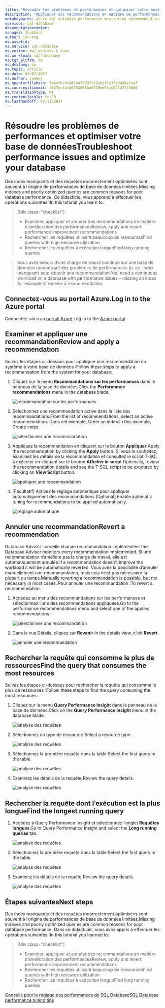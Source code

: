 ```yaml
---
title: "Résoudre les problèmes de performances et optimiser votre base de données | Microsoft Docs"
description: "Appliquer des recommandations en matière de performances à votre SQL Database et apprendre à obtenir des informations sur les performances des requêtes s’exécutant sur votre base de données"
metakeywords: azure sql database performance monitoring recommendation
services: sql-database
documentationcenter: 
manager: jhubbard
author: jan-eng
ms.assetid: 
ms.service: sql-database
ms.custom: mvc,monitor & tune
ms.workload: sql-database
ms.tgt_pltfrm: na
ms.devlang: na
ms.topic: article
ms.date: 05/07/2017
ms.author: janeng
ms.openlocfilehash: f9ae96cdc80c347593f229cb2fce3f2d4d8e7caf
ms.sourcegitcommit: f537befafb079256fba0529ee554c034d73f36b0
ms.translationtype: MT
ms.contentlocale: fr-FR
ms.lasthandoff: 07/11/2017
---
```

# <a name="troubleshoot-performance-issues-and-optimize-your-database"></a><span data-ttu-id="b8a1e-103">Résoudre les problèmes de performances et optimiser votre base de données</span><span class="sxs-lookup"><span data-stu-id="b8a1e-103">Troubleshoot performance issues and optimize your database</span></span>

<span data-ttu-id="b8a1e-104">Des index manquants et des requêtes incorrectement optimisées sont souvent à l’origine de performances de base de données limitées.</span><span class="sxs-lookup"><span data-stu-id="b8a1e-104">Missing indexes and poorly optimized queries are common reasons for poor database performance.</span></span> <span data-ttu-id="b8a1e-105">Ce didacticiel vous apprend à effectuer les opérations suivantes :</span><span class="sxs-lookup"><span data-stu-id="b8a1e-105">In this tutorial you learn to:</span></span>
> [!div class="checklist"]
> * <span data-ttu-id="b8a1e-106">Examiner, appliquer et annuler des recommandations en matière d’amélioration des performances</span><span class="sxs-lookup"><span data-stu-id="b8a1e-106">Review, apply and revert performance improvement recommendations</span></span>
> * <span data-ttu-id="b8a1e-107">Rechercher les requêtes utilisant beaucoup de ressources</span><span class="sxs-lookup"><span data-stu-id="b8a1e-107">Find queries with high resource utilization</span></span>
> * <span data-ttu-id="b8a1e-108">Rechercher les requêtes à exécution longue</span><span class="sxs-lookup"><span data-stu-id="b8a1e-108">Find long running queries</span></span>

> <span data-ttu-id="b8a1e-109">Vous avez besoin d’une charge de travail continue sur une base de données rencontrant des problèmes de performances (p. ex. index manquant) pour obtenir une recommandation.</span><span class="sxs-lookup"><span data-stu-id="b8a1e-109">You need a continuous workload on a database with performance issues – missing an index for example to receive a recommendation.</span></span>
>

## <a name="log-in-to-the-azure-portal"></a><span data-ttu-id="b8a1e-110">Connectez-vous au portail Azure.</span><span class="sxs-lookup"><span data-stu-id="b8a1e-110">Log in to the Azure portal</span></span>

<span data-ttu-id="b8a1e-111">Connectez-vous au [portail Azure](https://portal.azure.com/).</span><span class="sxs-lookup"><span data-stu-id="b8a1e-111">Log in to the [Azure portal](https://portal.azure.com/).</span></span>

## <a name="review-and-apply-a-recommendation"></a><span data-ttu-id="b8a1e-112">Examiner et appliquer une recommandation</span><span class="sxs-lookup"><span data-stu-id="b8a1e-112">Review and apply a recommendation</span></span>

<span data-ttu-id="b8a1e-113">Suivez les étapes ci-dessous pour appliquer une recommandation du système à votre base de données :</span><span class="sxs-lookup"><span data-stu-id="b8a1e-113">Follow these steps to apply a recommendation from the system for your database:</span></span>

1. <span data-ttu-id="b8a1e-114">Cliquez sur le menu **Recommandations sur les performances** dans le panneau de la base de données.</span><span class="sxs-lookup"><span data-stu-id="b8a1e-114">Click the **Performance recommendations** menu in the database blade.</span></span>

    ![recommandation sur les performances](./media/sql-database-performance-tutorial/perf_recommendations.png)

2. <span data-ttu-id="b8a1e-116">Sélectionnez une recommandation active dans la liste des recommandations.</span><span class="sxs-lookup"><span data-stu-id="b8a1e-116">From the list of recommendations, select an active recommendation.</span></span> <span data-ttu-id="b8a1e-117">Dans cet exemple, Créer un index.</span><span class="sxs-lookup"><span data-stu-id="b8a1e-117">In this example, Create Index.</span></span>

    ![sélectionner une recommandation](./media/sql-database-performance-tutorial/create_index.png)

3. <span data-ttu-id="b8a1e-119">Appliquez la recommandation en cliquant sur le bouton **Appliquer**.</span><span class="sxs-lookup"><span data-stu-id="b8a1e-119">Apply the recommendation by clicking the **Apply** button.</span></span> <span data-ttu-id="b8a1e-120">Si vous le souhaitez, examinez les détails de la recommandation et consultez le script T-SQL à exécuter en cliquant sur le bouton **Afficher le script**.</span><span class="sxs-lookup"><span data-stu-id="b8a1e-120">Optionally, review the recommendation details and see the T-SQL script to  be executed by clicking on **View Script** button.</span></span>

    ![appliquer une recommandation](./media/sql-database-performance-tutorial/apply.png)

4. <span data-ttu-id="b8a1e-122">[Facultatif] Activez le réglage automatique pour appliquer automatiquement des recommandations.</span><span class="sxs-lookup"><span data-stu-id="b8a1e-122">[Optional] Enable automatic tuning for recommendations to be applied automatically.</span></span>

    ![réglage automatique](./media/sql-database-performance-tutorial/auto_tuning.png)

## <a name="revert-a-recommendation"></a><span data-ttu-id="b8a1e-124">Annuler une recommandation</span><span class="sxs-lookup"><span data-stu-id="b8a1e-124">Revert a recommendation</span></span>

<span data-ttu-id="b8a1e-125">Database Advisor surveille chaque recommandation implémentée.</span><span class="sxs-lookup"><span data-stu-id="b8a1e-125">The Database Advisor monitors every recommendation implemented.</span></span> <span data-ttu-id="b8a1e-126">Si une recommandation n’améliore pas la charge de travail, elle est automatiquement annulée.</span><span class="sxs-lookup"><span data-stu-id="b8a1e-126">If a recommendation doesn't improve the workload it will be automatically reverted.</span></span> <span data-ttu-id="b8a1e-127">Vous avez la possibilité d’annuler manuellement une recommandation, mais cela n’est pas nécessaire la plupart du temps.</span><span class="sxs-lookup"><span data-stu-id="b8a1e-127">Manually reverting a recommendation is possible, but not necessary in most cases.</span></span> <span data-ttu-id="b8a1e-128">Pour annuler une recommandation :</span><span class="sxs-lookup"><span data-stu-id="b8a1e-128">To revert a recommendation:</span></span>

1. <span data-ttu-id="b8a1e-129">Accédez au menu des recommandations sur les performances et sélectionnez l’une des recommandations appliquées.</span><span class="sxs-lookup"><span data-stu-id="b8a1e-129">Go to the performance recommendations menu and select one of the applied recommendations.</span></span>

    ![sélectionner une recommandation](./media/sql-database-performance-tutorial/select.png)

2. <span data-ttu-id="b8a1e-131">Dans la vue Détails, cliquez sur **Revenir**.</span><span class="sxs-lookup"><span data-stu-id="b8a1e-131">In the details view, click **Revert**.</span></span>

    ![annuler une recommandation](./media/sql-database-performance-tutorial/revert.png)

## <a name="find-the-query-that-consumes-the-most-resources"></a><span data-ttu-id="b8a1e-133">Rechercher la requête qui consomme le plus de ressources</span><span class="sxs-lookup"><span data-stu-id="b8a1e-133">Find the query that consumes the most resources</span></span>

<span data-ttu-id="b8a1e-134">Suivez les étapes ci-dessous pour rechercher la requête qui consomme le plus de ressources :</span><span class="sxs-lookup"><span data-stu-id="b8a1e-134">Follow these steps to find the query consuming the most resources:</span></span>

1. <span data-ttu-id="b8a1e-135">Cliquez sur le menu **Query Performance Insight** dans le panneau de la base de données.</span><span class="sxs-lookup"><span data-stu-id="b8a1e-135">Click on the **Query Performance Insight** menu in the database blade.</span></span>

    ![analyse des requêtes](./media/sql-database-performance-tutorial/query_perf_insights.png)

2. <span data-ttu-id="b8a1e-137">Sélectionnez un type de ressource.</span><span class="sxs-lookup"><span data-stu-id="b8a1e-137">Select a resource type.</span></span>

    ![analyse des requêtes](./media/sql-database-performance-tutorial/select_resource_type.png)

3. <span data-ttu-id="b8a1e-139">Sélectionnez la première requête dans la table.</span><span class="sxs-lookup"><span data-stu-id="b8a1e-139">Select the first query in the table.</span></span>

    ![analyse des requêtes](./media/sql-database-performance-tutorial/select_query.png)

4. <span data-ttu-id="b8a1e-141">Examinez les détails de la requête.</span><span class="sxs-lookup"><span data-stu-id="b8a1e-141">Review the query details.</span></span>

    ![analyse des requêtes](./media/sql-database-performance-tutorial/query_details.png)

## <a name="find-the-longest-running-query"></a><span data-ttu-id="b8a1e-143">Rechercher la requête dont l’exécution est la plus longue</span><span class="sxs-lookup"><span data-stu-id="b8a1e-143">Find the longest running query</span></span>

1. <span data-ttu-id="b8a1e-144">Accédez à Query Performance Insight et sélectionnez l’onglet **Requêtes longues**.</span><span class="sxs-lookup"><span data-stu-id="b8a1e-144">Go to Query Performance Insight and select the **Long running queries** tab.</span></span>

    ![analyse des requêtes](./media/sql-database-performance-tutorial/long_running.png)

3. <span data-ttu-id="b8a1e-146">Sélectionnez la première requête dans la table.</span><span class="sxs-lookup"><span data-stu-id="b8a1e-146">Select the first query in the table.</span></span>

    ![analyse des requêtes](./media/sql-database-performance-tutorial/select_first_query.png)

4. <span data-ttu-id="b8a1e-148">Examinez les détails de la requête.</span><span class="sxs-lookup"><span data-stu-id="b8a1e-148">Review the query details.</span></span>

    ![analyse des requêtes](./media/sql-database-performance-tutorial/review_query_details.png)



## <a name="next-steps"></a><span data-ttu-id="b8a1e-150">Étapes suivantes</span><span class="sxs-lookup"><span data-stu-id="b8a1e-150">Next steps</span></span> 
<span data-ttu-id="b8a1e-151">Des index manquants et des requêtes incorrectement optimisées sont souvent à l’origine de performances de base de données limitées.</span><span class="sxs-lookup"><span data-stu-id="b8a1e-151">Missing indexes and poorly optimized queries are common reasons for poor database performance.</span></span> <span data-ttu-id="b8a1e-152">Dans ce didacticiel, vous avez appris à effectuer les opérations suivantes :</span><span class="sxs-lookup"><span data-stu-id="b8a1e-152">In this tutorial you learned to:</span></span>
> [!div class="checklist"]
> * <span data-ttu-id="b8a1e-153">Examiner, appliquer et annuler des recommandations en matière d’amélioration des performances</span><span class="sxs-lookup"><span data-stu-id="b8a1e-153">Review, apply and revert performance improvement recommendations</span></span>
> * <span data-ttu-id="b8a1e-154">Rechercher les requêtes utilisant beaucoup de ressources</span><span class="sxs-lookup"><span data-stu-id="b8a1e-154">Find queries with high resource utilization</span></span>
> * <span data-ttu-id="b8a1e-155">Rechercher les requêtes à exécution longue</span><span class="sxs-lookup"><span data-stu-id="b8a1e-155">Find long running queries</span></span>

[<span data-ttu-id="b8a1e-156">Conseils pour le réglage des performances de SQL Database</span><span class="sxs-lookup"><span data-stu-id="b8a1e-156">SQL Database performance tuning tips</span></span>](https://docs.microsoft.com/azure/sql-database/sql-database-troubleshoot-performance)

